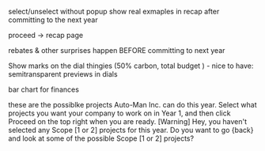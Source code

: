 select/unselect without popup
show real exmaples in recap after committing to the next year

proceed -> recap page

rebates & other surprises happen BEFORE committing to next year

Show marks on the dial thingies (50% carbon, total budget )
	- nice to have: semitransparent previews in dials
	
bar chart for finances

these are the possiblke projects Auto-Man Inc. can do this year. Select what projects you want your company to work on in Year 1, and then click Proceed on the top right when you are ready.
[Warning] Hey, you haven't selected any Scope [1 or 2] projects for this year. Do you want to go {back} and look at some of the possible Scope [1 or 2] projects?